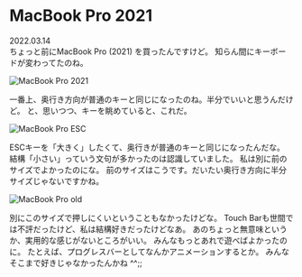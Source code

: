 # MacBook Pro 2021

2022.03.14<br />
ちょっと前にMacBook Pro (2021) を買ったんですけど。
知らん間にキーボードが変わってたのね。

![MacBook Pro 2021](MacBookPro.png)

一番上、奥行き方向が普通のキーと同じになったのね。半分でいいと思うんだけど。
と、思いつつ、キーを眺めていると、これだ。

![MacBook Pro ESC](MacBookPro-ESC.png)

ESCキーを「大きく」したくて、奥行きが普通のキーと同じになったんだな。
結構「小さい」っていう文句が多かったのは認識していました。
私は別に前のサイズでよかったのにな。
前のサイズはこうです。だいたい奥行き方向に半分サイズじゃないですかね。

![MacBook Pro old](MacBookPro-old.png)

別にこのサイズで押しにくいということもなかったけどな。
Touch Barも世間では不評だったけど、私は結構好きだったけどなあ。
あのちょっと無意味というか、実用的な感じがないところがいい。
みんなもっとあれで遊べばよかったのに。
たとえば、プログレスバーとしてなんかアニメーションするとか。
みんなそこまで好きじゃなかったんかね ^^;;